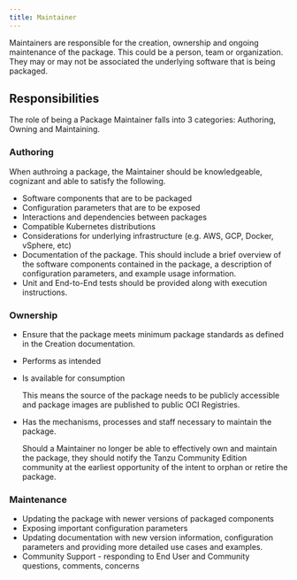 ```yaml
---
title: Maintainer
---
```


Maintainers are responsible for the creation, ownership and ongoing maintenance of the package. This could be a person, team or organization. They may or may not be associated the underlying software that is being packaged.

## Responsibilities

The role of being a Package Maintainer falls into 3 categories: Authoring, Owning and Maintaining.

### Authoring

When authroing a package, the Maintainer should be knowledgeable, cognizant and able to satisfy the following.

* Software components that are to be packaged
* Configuration parameters that are to be exposed
* Interactions and dependencies between packages
* Compatible Kubernetes distributions
* Considerations for underlying infrastructure (e.g. AWS, GCP, Docker, vSphere, etc)
* Documentation of the package. This should include a brief overview of the software components contained in the package, a description of configuration parameters, and example usage information.
* Unit and End-to-End tests should be provided along with execution instructions.

### Ownership

* Ensure that the package meets minimum package standards as defined in the Creation documentation.
* Performs as intended
* Is available for consumption

  This means the source of the package needs to be publicly accessible and package images are published to public OCI Registries.

* Has the mechanisms, processes and staff necessary to maintain the package.

  Should a Maintainer no longer be able to effectively own and maintain the package, they should notify the Tanzu Community Edition community at the earliest opportunity of the intent to orphan or retire the package.

### Maintenance

* Updating the package with newer versions of packaged components
* Exposing important configuration parameters
* Updating documentation with new version information, configuration parameters and providing more detailed use cases and examples.
* Community Support - responding to End User and Community questions, comments, concerns
